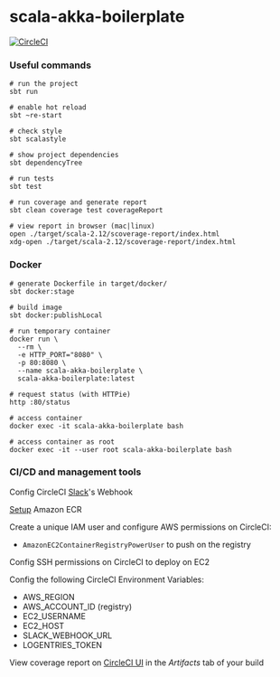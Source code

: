 # scala-akka-boilerplate

[![CircleCI][circleci-image]][circleci-url]

[circleci-image]: https://circleci.com/gh/brightwindanalysis/scala-akka-boilerplate.svg?style=svg
[circleci-url]: https://circleci.com/gh/brightwindanalysis/scala-akka-boilerplate

### Useful commands
```
# run the project
sbt run

# enable hot reload
sbt ~re-start

# check style
sbt scalastyle

# show project dependencies
sbt dependencyTree

# run tests
sbt test

# run coverage and generate report
sbt clean coverage test coverageReport

# view report in browser (mac|linux)
open ./target/scala-2.12/scoverage-report/index.html
xdg-open ./target/scala-2.12/scoverage-report/index.html
```

### Docker
```
# generate Dockerfile in target/docker/
sbt docker:stage

# build image
sbt docker:publishLocal

# run temporary container
docker run \
  --rm \
  -e HTTP_PORT="8080" \
  -p 80:8080 \
  --name scala-akka-boilerplate \
  scala-akka-boilerplate:latest

# request status (with HTTPie)
http :80/status

# access container
docker exec -it scala-akka-boilerplate bash

# access container as root
docker exec -it --user root scala-akka-boilerplate bash
```

### CI/CD and management tools

Config CircleCI [Slack](https://slack.com/apps/A0F7VRE7N-circleci)'s Webhook

[Setup](http://docs.aws.amazon.com/AmazonECR/latest/userguide/ECR_GetStarted.html) Amazon ECR

Create a unique IAM user and configure AWS permissions on CircleCI:
* `AmazonEC2ContainerRegistryPowerUser` to push on the registry

Config SSH permissions on CircleCI to deploy on EC2

Config the following CircleCI Environment Variables:
* AWS_REGION
* AWS_ACCOUNT_ID (registry)
* EC2_USERNAME
* EC2_HOST
* SLACK_WEBHOOK_URL
* LOGENTRIES_TOKEN

View coverage report on [CircleCI UI](https://circleci.com/docs/1.0/code-coverage/#seeing-the-results-in-the-circleci-ui) in the *Artifacts* tab of your build
